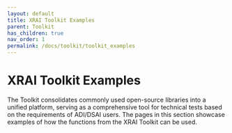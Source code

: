 ```yaml
---
layout: default
title: XRAI Toolkit Examples
parent: Toolkit
has_children: true
nav_order: 1
permalink: /docs/toolkit/toolkit_examples
---
```


# XRAI Toolkit Examples
The Toolkit consolidates commonly used open-source libraries into a unified platform, serving as a comprehensive tool for technical tests based on the requirements of ADI/DSAI users. The pages in this section showcase examples of how the functions from the XRAI Toolkit can be used.